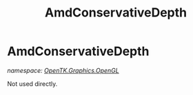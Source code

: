 ﻿---
title: AmdConservativeDepth
---

# AmdConservativeDepth
_namespace: [OpenTK.Graphics.OpenGL](N-OpenTK.Graphics.OpenGL.html)_

Not used directly.




